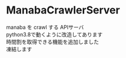 # ManabaCrawlerServer
manaba を crawl する APIサーバ  
python3.8で動くように改造してあります  
時間割を取得できる機能を追加しました  
凍結します
